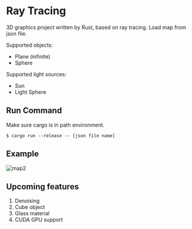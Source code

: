 # Ray Tracing

3D graphics project written by Rust, based on ray tracing.
Load map from json file.

Supported objects:
- Plane (infinite)
- Sphere

Supported light sources:
- Sun
- Light Sphere

## Run Command

Make sure cargo is in path environment.

```console
$ cargo run --release -- [json file name]
```

## Example

![map2](https://user-images.githubusercontent.com/94269897/236137125-bfa9beca-2a60-43c1-8563-2b9545736bd9.png)

## Upcoming features

1. Denoising
2. Cube object
3. Glass material
4. CUDA GPU support
